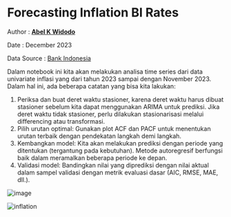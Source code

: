 # Forecasting Inflation BI Rates

Author : [**Abel K Widodo**](https://abelkristanto.github.io/about/)

Date : December 2023

Data Source : [Bank Indonesia](https://www.bi.go.id/id/statistik/indikator/data-inflasi.aspx)

Dalam notebook ini kita akan melakukan analisa time series dari data univariate inflasi yang dari tahun 2023 sampai dengan November 2023. Dalam hal ini, ada beberapa catatan yang bisa kita lakukan:

1. Periksa dan buat deret waktu stasioner, karena deret waktu harus dibuat stasioner sebelum kita dapat menggunakan ARIMA untuk prediksi. Jika deret waktu tidak stasioner, perlu dilakukan stasionarisasi melalui differencing atau transformasi. 
2. Pilih urutan optimal: Gunakan plot ACF dan PACF untuk menentukan urutan terbaik dengan pendekatan langkah demi langkah.
3. Kembangkan model: Kita akan melakukan prediksi dengan periode yang ditentukan (tergantung pada kebutuhan). Metode autoregresif berfungsi baik dalam meramalkan beberapa periode ke depan.
4. Validasi model: Bandingkan nilai yang diprediksi dengan nilai aktual dalam sampel validasi dengan metrik evaluasi dasar (AIC, RMSE, MAE, dll.).
   
![image](https://github.com/AbelKristanto/Forecasting-Inflation/assets/58840455/698ef8c2-f7f9-4868-b7a0-e1e96512bfc6)


![inflation](https://github.com/AbelKristanto/Forecasting-Inflation/assets/58840455/f63ba3e7-1315-4044-b6f5-f334924107e1)
